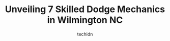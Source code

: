 ---
layout: ampstory
image: https://images.unsplash.com/photo-1532581140115-3e355d1ed1de?ixlib=rb-4.0.3&ixid=MnwxMjA3fDB8MHxwaG90by1wYWdlfHx8fGVufDB8fHx8&auto=format&fit=crop&w=640&h=853&q=80
author: techidn
featured: false
description: When it comes to maintaining and repairing your vehicle in Wilmington NC, USA, you deserve nothing but the best. Thats why the 7 best Dodge Mechanic in the area are here to offer their expe
title: Unveiling 7 Skilled Dodge Mechanics in Wilmington NC
cover:
   title: Unveiling 7 Skilled Dodge Mechanics in Wilmington NC
   subtitle: Rickpate
   background: https://images.unsplash.com/photo-1532581140115-3e355d1ed1de?ixlib=rb-4.0.3&ixid=MnwxMjA3fDB8MHxwaG90by1wYWdlfHx8fGVufDB8fHx8&auto=format&fit=crop&w=640&h=853&q=80

pages: 
 - layout: thirds
   top: <h1>#1 J S & J Auto Honda Acura Services</h1>
   bottom: "<p>These guys are the real deal for Acura. I have finally found a great mechanic for my Acura. They take the time to talk about the issues, the pricing is more than fair esp</p>"
   background: https://www.knot35.com/toplist/wp-content/uploads/2023/06/best-dodge-mechanic-1-in-wilmington-nc-1685836845.jpeg
   backgroundblur: true
 - layout: thirds
   top: <h1>#2 Derhams Alignment & Brake Center</h1>
   bottom: "<p>6609 Market St, Wilmington, NC 28405, United States</p>"
   background: https://www.knot35.com/toplist/wp-content/uploads/2023/06/best-dodge-mechanic-2-in-wilmington-nc-1685836846.jpeg
   cta:
      link: https://www.knot35.com/toplist/unveiling-7-skilled-dodge-mechanics-in-wilmington-nc/
      text: Unveiling 7 Skilled Dodge Mechanics in Wilmington NC
 - layout: thirds
   top: <h1>#3 Wilmington Motor Works</h1>
   bottom: "<p>300 Old Dairy Rd, Wilmington, NC 28405, United States</p>"
   background: https://www.knot35.com/toplist/wp-content/uploads/2023/06/best-dodge-mechanic-3-in-wilmington-nc-1685836847.jpeg
   cta:
      link: https://www.knot35.com/toplist/unveiling-7-skilled-dodge-mechanics-in-wilmington-nc/
      text: Unveiling 7 Skilled Dodge Mechanics in Wilmington NC
 - layout: thirds
   top: <h1>#4 Hendrick Chrysler Dodge Jeep Ram FIAT Wilmington Pre-Owned</h1>
   bottom: "<p>6405 Market St, Wilmington, NC 28403, United States</p>"
   background: https://images.unsplash.com/photo-1597773150796-e5c14ebecbf5?ixlib=rb-4.0.3&ixid=MnwxMjA3fDB8MHxwaG90by1wYWdlfHx8fGVufDB8fHx8&auto=format&fit=crop&w=640&h=853&q=80
   cta:
      link: https://www.knot35.com/toplist/unveiling-7-skilled-dodge-mechanics-in-wilmington-nc/
      text: Unveiling 7 Skilled Dodge Mechanics in Wilmington NC
 - layout: thirds
   top: <h1>#5 Rackleys Performance & Auto</h1>
   bottom: "<p>118 Middle Sound Loop Rd, Wilmington, NC 28411, United States</p>"
   background: https://images.unsplash.com/photo-1510906594845-bc082582c8cc?ixlib=rb-4.0.3&ixid=MnwxMjA3fDB8MHxwaG90by1wYWdlfHx8fGVufDB8fHx8&auto=format&fit=crop&w=640&h=853&q=80
   cta:
      link: https://www.knot35.com/toplist/unveiling-7-skilled-dodge-mechanics-in-wilmington-nc/
      text: Unveiling 7 Skilled Dodge Mechanics in Wilmington NC
 - layout: thirds
   top: <h1>#6 Lunar Low Automotive</h1>
   bottom: "<p>521 Wellington Ave, Wilmington, NC 28401, United States</p>"
   background: https://images.unsplash.com/photo-1549241520-425e3dfc01cb?ixlib=rb-4.0.3&ixid=MnwxMjA3fDB8MHxwaG90by1wYWdlfHx8fGVufDB8fHx8&auto=format&fit=crop&w=640&h=853&q=80
   cta:
      link: https://www.knot35.com/toplist/unveiling-7-skilled-dodge-mechanics-in-wilmington-nc/
      text: Unveiling 7 Skilled Dodge Mechanics in Wilmington NC
 - layout: thirds
   top: <h1>#7 Atlantic Car Care</h1>
   bottom: "<p>21 New Bern St, Wilmington, NC 28403, United States</p>"
   background: https://images.unsplash.com/photo-1632260260864-caf7fde5ec36?ixlib=rb-4.0.3&ixid=MnwxMjA3fDB8MHxwaG90by1wYWdlfHx8fGVufDB8fHx8&auto=format&fit=crop&w=640&h=853&q=80
   cta:
      link: https://www.knot35.com/toplist/unveiling-7-skilled-dodge-mechanics-in-wilmington-nc/
      text: Unveiling 7 Skilled Dodge Mechanics in Wilmington NC
 - layout: thirds
   middle: Continue reading...
   background: https://images.unsplash.com/photo-1620421680010-0766ff230392?ixlib=rb-4.0.3&ixid=MnwxMjA3fDB8MHxwaG90by1wYWdlfHx8fGVufDB8fHx8&auto=format&fit=crop&w=640&h=853&q=80
   cta:
      link: https://www.knot35.com/toplist/unveiling-7-skilled-dodge-mechanics-in-wilmington-nc/
      text: Unveiling 7 Skilled Dodge Mechanics in Wilmington NC
      
---